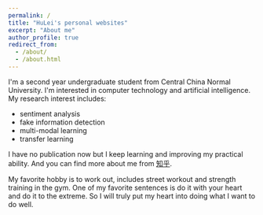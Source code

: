 ```yaml
---
permalink: /
title: "HuLei's personal websites"
excerpt: "About me"
author_profile: true
redirect_from: 
  - /about/
  - /about.html
---
```



I'm a second year undergraduate student from Central China Normal University. I'm interested in computer technology and artificial intelligence. My research interest includes:
- sentiment analysis
- fake information detection
- multi-modal learning 
- transfer learning

I have no publication now but I keep learning and improving my practical ability. And you can find more about me from [知乎](https://www.zhihu.com/people/wei-zhi-zhe-71-53).

My favorite hobby is to work out, includes  street workout and strength training in the gym. One of my favorite sentences is do it with your heart and do it to the extreme. So I will truly put my heart into doing what I want to do well.
